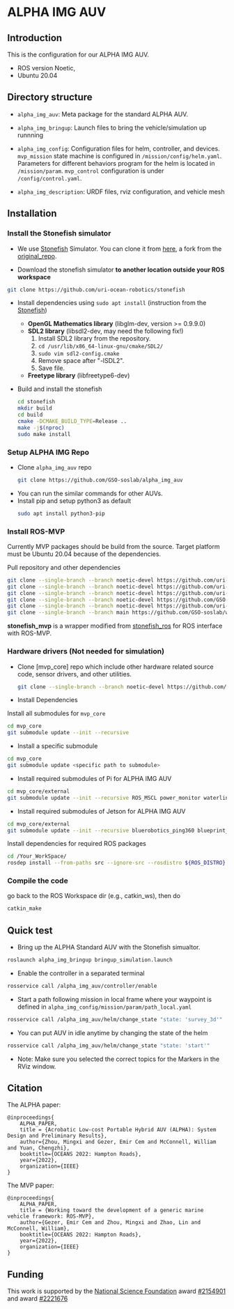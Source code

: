# ALPHA IMG AUV

## Introduction
This is the configuration for our ALPHA IMG AUV.
- ROS version Noetic,
- Ubuntu 20.04


## Directory structure
- `alpha_img_auv`: Meta package for the standard ALPHA AUV.

- `alpha_img_bringup`: Launch files to bring the vehicle/simulation up runnning

- `alpha_img_config`: Configuration files for helm, controller, and devices. `mvp_mission` state machine is configured in `/mission/config/helm.yaml`. Parameters for different behaviors program for the helm is located in `/mission/param`. `mvp_control` configuration is under `/config/control.yaml`.

- `alpha_img_description`: URDF files, rviz configuration, and vehicle mesh

## Installation

### Install the Stonefish simulator
- We use [Stonefish](https://stonefish.readthedocs.io/en/latest/install.html) Simulator. You can clone it from [here](https://github.com/uri-ocean-robotics/stonefish), a fork from the [original_repo](https://github.com/patrykcieslak/stonefish).

- Download the stonefish simulator **to another location outside your ROS workspace**
```bash
git clone https://github.com/uri-ocean-robotics/stonefish
```

- Install dependencies using `sudo apt install` (instruction from the [Stonefish](https://github.com/patrykcieslak/stonefish))
    * **OpenGL Mathematics library** (libglm-dev, version >= 0.9.9.0)
    * **SDL2 library** (libsdl2-dev, may need the following fix!)
        1. Install SDL2 library from the repository.
        2. `cd /usr/lib/x86_64-linux-gnu/cmake/SDL2/`
        3. `sudo vim sdl2-config.cmake`
        4. Remove space after "-lSDL2".
        5. Save file.
    * **Freetype library** (libfreetype6-dev)

- Build and install the stonefish
    ```bash
    cd stonefish
    mkdir build
    cd build
    cmake -DCMAKE_BUILD_TYPE=Release ..
    make -j$(nproc)
    sudo make install
    ```

### Setup ALPHA IMG Repo
- Clone `alpha_img_auv` repo
    ```bash
    git clone https://github.com/GSO-soslab/alpha_img_auv
    ```
- You can run the similar commands for other AUVs.
- Install pip and setup python3 as default
    ```bash
    sudo apt install python3-pip
    ```    

### Install ROS-MVP 
Currently MVP packages should be build from the source.
Target platform must be Ubuntu 20.04 because of the dependencies.

Pull repository and other dependencies
```bash
git clone --single-branch --branch noetic-devel https://github.com/uri-ocean-robotics/mvp_msgs
git clone --single-branch --branch noetic-devel https://github.com/uri-ocean-robotics/mvp_control
git clone --single-branch --branch noetic-devel https://github.com/uri-ocean-robotics/mvp_mission
git clone --single-branch --branch noetic-devel https://github.com/GSO-soslab/mvp_utilities.git
git clone --single-branch --branch noetic-devel https://github.com/uri-ocean-robotics/stonefish_mvp
git clone --single-branch --branch main https://github.com/GSO-soslab/world_of_stonefish.git
```    

**stonefish_mvp** is a wrapper modified from [stonefish_ros](https://github.com/patrykcieslak/stonefish_ros) for ROS interface with ROS-MVP.

### Hardware drivers (Not needed for simulation)
- Clone [mvp_core] repo which include other hardware related source code, sensor drivers, and other utilities.

    ```bash
    git clone --single-branch --branch noetic-devel https://github.com/GSO-soslab/mvp_core.git
    ```

- Install Dependencies

Install all submodules for `mvp_core`
```sh
cd mvp_core
git submodule update --init --recursive
```

- Install a specific submodule 
```sh
cd mvp_core
git submodule update <specific path to submodule>
```

- Install required submodules of Pi for ALPHA IMG AUV
```sh
cd mvp_core/external
git submodule update --init --recursive ROS_MSCL power_monitor waterlinked_dvl bluerobotics_pressure uno_lqe xsens_mti_ros_driver
```
- Install required submodules of Jetson for ALPHA IMG AUV
```sh
cd mvp_core/external
git submodule update --init --recursive bluerobotics_ping360 blueprint_oculus_sonar
```

Install dependencies for required ROS packages
```bash
cd /Your_WorkSpace/
rosdep install --from-paths src --ignore-src --rosdistro ${ROS_DISTRO} -y
```

### Compile the code
go back to the ROS Workspace dir (e.g., catkin_ws), then do
```bash
catkin_make
```


## Quick test
- Bring up the ALPHA Standard AUV with the Stonefish simualtor.

```bash
roslaunch alpha_img_bringup bringup_simulation.launch
```

- Enable the controller in a separated terminal
```bash
rosservice call /alpha_img_auv/controller/enable
```

- Start a path following mission in local frame where your waypoint is defined in `alpha_img_config/mission/param/path_local.yaml`

```bash
rosservice call /alpha_img_auv/helm/change_state "state: 'survey_3d'"
```

- You can put AUV in idle anytime by changing the state of the helm

```bash
rosservice call /alpha_img_auv/helm/change_state "state: 'start'"
```

- Note: Make sure you selected the correct topics for the Markers in the RViz window.


## Citation

The ALPHA paper:

```
@inproceedings{
    ALPHA_PAPER,
    title = {Acrobatic Low-cost Portable Hybrid AUV (ALPHA): System Design and Preliminary Results},
    author={Zhou, Mingxi and Gezer, Emir Cem and McConnell, William and Yuan, Chengzhi},
    booktitle={OCEANS 2022: Hampton Roads},
    year={2022},
    organization={IEEE}
}
```

The MVP paper:

```
@inproceedings{
    ALPHA_PAPER,
    title = {Working toward the development of a generic marine vehicle framework: ROS-MVP},
    author={Gezer, Emir Cem and Zhou, Mingxi and Zhao, Lin and McConnell, William},
    booktitle={OCEANS 2022: Hampton Roads},
    year={2022},
    organization={IEEE}
}
```


## Funding
This work is supported by the [National Science Foundation](https://www.nsf.gov/) award [#2154901](https://www.nsf.gov/awardsearch/showAward?AWD_ID=2154901&HistoricalAwards=false) and award [#2221676](https://www.nsf.gov/awardsearch/showAward?AWD_ID=2221676&HistoricalAwards=false)
